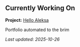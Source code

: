 ## Currently Working On

**Project:** [Hello Aleksa](https://github.com/alxhdd/hello-aleksa)

Portfolio automated to the brim

_Last updated: 2025-10-26_
